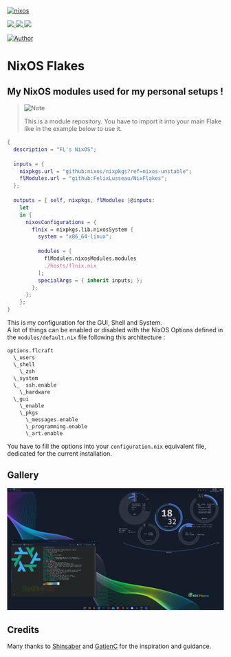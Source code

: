 <a href="https://nixos.org" target="_blank" rel="noreferrer"> <img src="https://upload.wikimedia.org/wikipedia/commons/c/c4/NixOS_logo.svg" alt="nixos" height="40"/>
</a>
<p>
  <a href="https://github.com/FelixLusseau/NixFlakes/">
    <img src="https://img.shields.io/github/repo-size/FelixLusseau/NixFlakes?color=B16286&labelColor=282828&style=for-the-badge&logo=github&logoColor=B16286">
  </a>
  <a href="https://nixos.org">
    <img src="https://img.shields.io/badge/NixOS-unstable-blue.svg?style=for-the-badge&labelColor=282828&logo=NixOS&logoColor=458588&color=458588">
  </a>
  <a href="https://github.com/FelixLusseau/NixFlakes/blob/main/LICENSE">
    <img src="https://img.shields.io/static/v1.svg?style=for-the-badge&label=License&message=MIT&colorA=282828&colorB=98971A&logo=unlicense&logoColor=98971A&"/>
  </a>
</p>

[![Author](https://img.shields.io/badge/author-@FelixLusseau-blue)](https://github.com/FelixLusseau)

# NixOS Flakes

## My NixOS modules used for my personal setups !

> <picture>
>   <source media="(prefers-color-scheme: light)" srcset="https://raw.githubusercontent.com/Mqxx/GitHub-Markdown/main/blockquotes/badge/light-theme/note.svg">
>   <img alt="Note" src="https://raw.githubusercontent.com/Mqxx/GitHub-Markdown/main/blockquotes/badge/dark-theme/note.svg">
> </picture><br>
>
> This is a module repository. You have to import it into your main Flake like in the example below to use it.

```nix
{
  description = "FL's NixOS";

  inputs = {
    nixpkgs.url = "github:nixos/nixpkgs?ref=nixos-unstable";
    flModules.url = "github:FelixLusseau/NixFlakes"; 
  };

  outputs = { self, nixpkgs, flModules }@inputs:
    let
    in {
      nixosConfigurations = {
        flnix = nixpkgs.lib.nixosSystem {
          system = "x86_64-linux";

          modules = [
            flModules.nixosModules.modules
            ./hosts/flnix.nix
          ];
          specialArgs = { inherit inputs; };
        };
      };
    };
}
```

This is my configuration for the GUI, Shell and System.  
A lot of things can be enabled or disabled with the NixOS Options defined in the `modules/default.nix` file following this architecture :
```
options.flcraft
  \_users 
  \_shell
    \_zsh
  \_system
  \_  ssh.enable
    \_hardware
  \_gui
    \_enable
    \_pkgs
      \_messages.enable
      \_programming.enable
      \_art.enable
```
You have to fill the options into your `configuration.nix` equivalent file, dedicated for the current installation.

## Gallery

![image](screenshot.png)

## Credits

Many thanks to [Shinsaber](https://github.com/Shinsaber/nixos-modules) and [GatienC](https://github.com/gatienc/NixFlakes) for the inspiration and guidance.